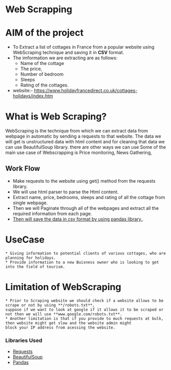 # Web Scrapping



# AIM of the project

* To Extract a list of cottages in France from a popular website using WebScraping technique and
  saving it in **CSV** format.
* The imformation we are extracting are as follows:
    * Name of the cottage
    * The price, 
    * Number of bedroom
    * Sleeps
    * Rating of the cottages.
* website:- https://www.holidayfrancedirect.co.uk/cottages-holidays/index.htm

# What is Web Scraping?
WebScraping is the technique from which we can extract data from webpage in automatic by sending a requests to that website.
The data we will get is unstructured data with html content and for cleaning that data we can use BeautifulSoup library.
there are other ways we can use 
Some of the main use case of Webscrapping is Price monitoring, News Gathering,  

## Work Flow
* Make requests to the website using get() method from the requests library.
* We will use html parser to parse the Html content.
* Extract name, price, bedrooms, sleeps and rating of all the cottage from single webpage.
* Then we will Paginate through all of the webpages and extract all the required information from each page.
* [Then will save the data in csv format by using pandas library.](https://github.com/Mhtag/webscrapping_project/blob/main/holiday_homes.csv).

# UseCase
    * Giving information to potential clients of various cottages, who are planning for holidays.
    * Provide information to a new Buisness owner who is looking to get into the field of tourism.
    
# Limitation of WebScraping
    * Prior to Scraping website we should check if a website allows to be scrape or not by using **/robots.txt**,
    suppose if we want to look at google if it allows it to be scraped or not then we will use **www.google.com/robots.txt**.
    * Another limitation is that if you provide to much requests at bulk, then website might get slow and the website admin might
    block your IP address from acessing the website.
    

### Libraries Used

* [Requests](https://docs.python-requests.org/en/v0.8.2/)
* [BeautifulSoup](https://www.crummy.com/software/BeautifulSoup/bs4/doc/)
* [Pandas](https://pandas.pydata.org/docs/index.html)



